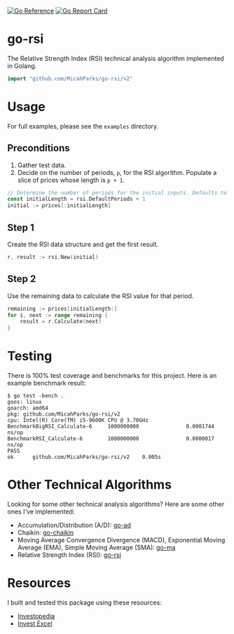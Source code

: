 [![Go Reference](https://pkg.go.dev/badge/github.com/MicahParks/go-rsi/v2.svg)](https://pkg.go.dev/github.com/MicahParks/go-rsi/v2) [![Go Report Card](https://goreportcard.com/badge/github.com/MicahParks/go-rsi/v2)](https://goreportcard.com/report/github.com/MicahParks/go-rsi/v2)
# go-rsi
The Relative Strength Index (RSI) technical analysis algorithm implemented in Golang.

```go
import "github.com/MicahParks/go-rsi/v2"
```

# Usage
For full examples, please see the `examples` directory.

## Preconditions
1. Gather test data.
2. Decide on the number of periods, `p`, for the RSI algorithm. Populate a slice of prices whose length is `p + 1`.

```go
// Determine the number of periods for the initial inputs. Defaults to 14.
const initialLength = rsi.DefaultPeriods + 1
initial := prices[:initialLength]
```

## Step 1
Create the RSI data structure and get the first result.
```go
r, result := rsi.New(initial)
```

## Step 2
Use the remaining data to calculate the RSI value for that period.
```go
remaining := prices[initialLength:]
for i, next := range remaining {
	result = r.Calculate(next)
}
```

# Testing
There is 100% test coverage and benchmarks for this project. Here is an example benchmark result:
```
$ go test -bench .
goos: linux
goarch: amd64
pkg: github.com/MicahParks/go-rsi/v2
cpu: Intel(R) Core(TM) i5-9600K CPU @ 3.70GHz
BenchmarkBigRSI_Calculate-6     1000000000               0.0001744 ns/op
BenchmarkRSI_Calculate-6        1000000000               0.0000017 ns/op
PASS
ok      github.com/MicahParks/go-rsi/v2    0.005s
```

# Other Technical Algorithms
Looking for some other technical analysis algorithms? Here are some other ones I've implemented:
* Accumulation/Distribution (A/D): [go-ad](https://github.com/MicahParks/go-ad)
* Chaikin: [go-chaikin](https://github.com/MicahParks/go-chaikin)
* Moving Average Convergence Divergence (MACD), Exponential Moving Average (EMA), Simple Moving Average (SMA):
  [go-ma](https://github.com/MicahParks/go-ma)
* Relative Strength Index (RSI): [go-rsi](https://github.com/MicahParks/go-rsi)

# Resources
I built and tested this package using these resources:
* [Investopedia](https://www.investopedia.com/terms/r/rsi.asp)
* [Invest Excel](https://investexcel.net/relative-strength-index-spreadsheet/)
